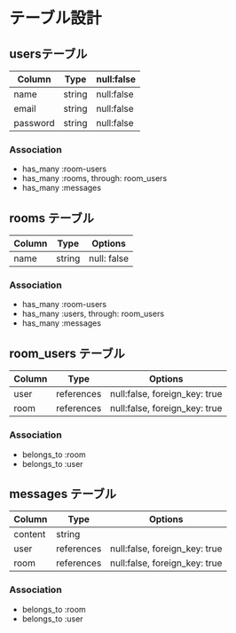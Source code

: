 # テーブル設計

## usersテーブル

| Column   | Type   | null:false |
| -------- | ------ | ---------- |
| name     | string | null:false |
| email    | string | null:false |
| password | string | null:false |

### Association
- has_many :room-users
- has_many :rooms, through: room_users
- has_many :messages

## rooms テーブル

| Column | Type   | Options     |
| ------ | ------ | ----------- |
| name   | string | null: false |

### Association

- has_many :room-users
- has_many :users, through: room_users
- has_many :messages

## room_users テーブル

| Column | Type       | Options                       |
| ------ | ---------- | ----------------------------- |
| user   | references | null:false, foreign_key: true |
| room   | references | null:false, foreign_key: true |

### Association

- belongs_to :room
- belongs_to :user

## messages テーブル

| Column  | Type       | Options                       |
| ------- | ---------- | ----------------------------- |
| content | string     |                               |
| user    | references | null:false, foreign_key: true |
| room    | references | null:false, foreign_key: true |

### Association

- belongs_to :room
- belongs_to :user